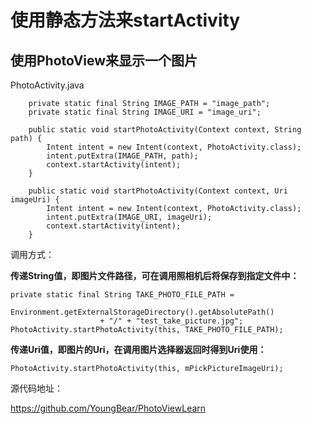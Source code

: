 # 使用静态方法来startActivity

## 使用PhotoView来显示一个图片


PhotoActivity.java

```
    private static final String IMAGE_PATH = "image_path";
    private static final String IMAGE_URI = "image_uri";

    public static void startPhotoActivity(Context context, String path) {
        Intent intent = new Intent(context, PhotoActivity.class);
        intent.putExtra(IMAGE_PATH, path);
        context.startActivity(intent);
    }

    public static void startPhotoActivity(Context context, Uri imageUri) {
        Intent intent = new Intent(context, PhotoActivity.class);
        intent.putExtra(IMAGE_URI, imageUri);
        context.startActivity(intent);
    }

```

调用方式：

**传递String值，即图片文件路径，可在调用照相机后将保存到指定文件中：**

```
private static final String TAKE_PHOTO_FILE_PATH =
            Environment.getExternalStorageDirectory().getAbsolutePath()
                    + "/" + "test_take_picture.jpg";
PhotoActivity.startPhotoActivity(this, TAKE_PHOTO_FILE_PATH);
```

**传递Uri值，即图片的Uri，在调用图片选择器返回时得到Uri使用：**

```
PhotoActivity.startPhotoActivity(this, mPickPictureImageUri);
```

源代码地址：

https://github.com/YoungBear/PhotoViewLearn
